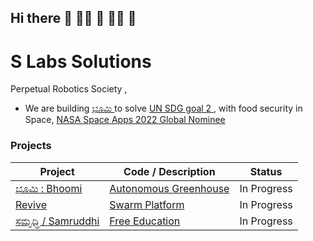 ## Hi there 👋 🙋‍♀️ 🧙 👩‍💻 🌈

# S Labs Solutions

Perpetual Robotics Society , 
* We are building <a href="https://mangala.earth">ಭೂಮಿ </a> to solve <a href="https://www.un.org/sustainabledevelopment/hunger/">UN SDG goal 2  </a>, with  food security in Space,  <a href="https://2022.spaceappschallenge.org/locations/magdeburg/teams"> NASA Space Apps 2022 Global Nominee</a>


### Projects

| Project | Code / Description | Status |
|---|---|---|
| [ಭೂಮಿ : Bhoomi](https://github.com/slabstech/bhoomi)| [Autonomous Greenhouse](https://github.com/slabstech/bhoomi) | In Progress |
| [Revive ](https://github.com/slabstech/revive)|   [Swarm Platform](https://github.com/slabstech/revive) |  In Progress |
| [ಸಮೃದ್ಧಿ / Samruddhi ](https://github.com/slabstech/revive)|  [Free Education](https://github.com/slabstech/samruddhi) |  In Progress |
